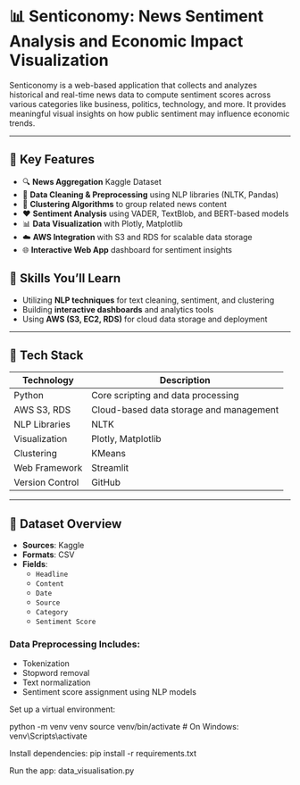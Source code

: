 # 📊 Senticonomy: News Sentiment Analysis and Economic Impact Visualization

Senticonomy is a web-based application that collects and analyzes historical and real-time news data to compute sentiment scores across various categories like business, politics, technology, and more. It provides meaningful visual insights on how public sentiment may influence economic trends.

---

## 🚀 Key Features

- 🔍 **News Aggregation** Kaggle Dataset
- 🧹 **Data Cleaning & Preprocessing** using NLP libraries (NLTK, Pandas)
- 🧠 **Clustering Algorithms** to group related news content
- ❤️ **Sentiment Analysis** using VADER, TextBlob, and BERT-based models
- 📊 **Data Visualization** with Plotly, Matplotlib
- ☁️ **AWS Integration** with S3 and RDS for scalable data storage
- 🌐 **Interactive Web App** dashboard for sentiment insights


## 🧠 Skills You’ll Learn
- Utilizing **NLP techniques** for text cleaning, sentiment, and clustering
- Building **interactive dashboards** and analytics tools
- Using **AWS (S3, EC2, RDS)** for cloud data storage and deployment

---

## 🧰 Tech Stack

| Technology        | Description                            |
|-------------------|----------------------------------------|
| Python            | Core scripting and data processing     |
| AWS S3, RDS       | Cloud-based data storage and management|
| NLP Libraries     | NLTK          |
| Visualization     | Plotly, Matplotlib               |
| Clustering        | KMeans                    |
| Web Framework     | Streamlit             |
| Version Control   | GitHub                           |

---

## 🧾 Dataset Overview

- **Sources**: Kaggle
- **Formats**: CSV
- **Fields**:
  - `Headline`
  - `Content`
  - `Date`
  - `Source`
  - `Category`
  - `Sentiment Score`

### Data Preprocessing Includes:
- Tokenization  
- Stopword removal  
- Text normalization  
- Sentiment score assignment using NLP models  



Set up a virtual environment:

python -m venv venv
source venv/bin/activate  # On Windows: venv\Scripts\activate


Install dependencies:
pip install -r requirements.txt


Run the app:
data_visualisation.py


